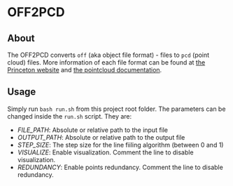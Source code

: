# OFF2PCD

## About

  The OFF2PCD converts `off` (aka object file format) - files to `pcd` (point cloud) files. 
  More information of each file format can be found at 
  [the Princeton website](http://segeval.cs.princeton.edu/public/off_format.html) 
  and 
  [the pointcloud documentation](http://pointclouds.org/documentation/tutorials/pcd_file_format.php).

## Usage

  Simply run `bash run.sh` from this project root folder. The parameters can be changed inside the `run.sh` script. They are:
  
  * *FILE_PATH*: Absolute or relative path to the input file
  * *OUTPUT_PATH*: Absolute or relative path to the output file
  * *STEP_SIZE*: The step size for the line fiiling algorithm (between 0 and 1)
  * *VISUALIZE*: Enable visualization. Comment the line to disable visualization.
  * *REDUNDANCY*: Enable points redundancy. Comment the line to disable redundancy.

